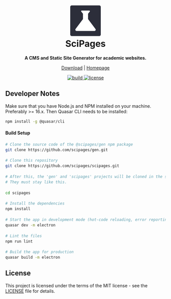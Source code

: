 <div align="center">
  <h1>
    <a href="https://github.com/scipages/scipages/">
      <img alt="SciPages logo" src="https://github.com/scipages/scipages/blob/main/public/icons/favicon-96x96.png?raw=true" width="96">
    </a>
    <br />
    SciPages
  </h1>
  <p align="center">
    <strong>A CMS and Static Site Generator for academic websites.</strong>
  </p>

  [Download](https://github.com/scipages/scipages/releases) | [Homepage](https://www.scipages.org)

  <a href="https://github.com/scipages/scipages/actions">
    <img src="https://github.com/scipages/scipages/workflows/build/badge.svg" alt="build" />
  </a>
  <a href="./LICENSE">
    <img src="https://img.shields.io/github/license/scipages/scipages" alt="license" />
  </a>
</div>

<!--
<div align="center">
  <img src="screenshot.png">
</div>
-->


## Developer Notes

Make sure that you have Node.js and NPM installed on your machine. Preferably >= 16.x. Then Quasar CLI needs to be installed:

```bash
npm install -g @quasar/cli
```

#### Build Setup

```bash
# Clone the source code of the @scipages/gen npm package
git clone https://github.com/scipages/gen.git

# Clone this repository
git clone https://github.com/scipages/scipages.git

# After this, the 'gen' and 'scipages' projects will be cloned in the same directory.
# They must stay like this.

cd scipages

# Install the dependencies
npm install

# Start the app in development mode (hot-code reloading, error reporting, etc.)
quasar dev -m electron

# Lint the files
npm run lint

# Build the app for production
quasar build -m electron
```

## License

This project is licensed under the terms of the MIT license - see the [LICENSE](LICENSE) file for details.
